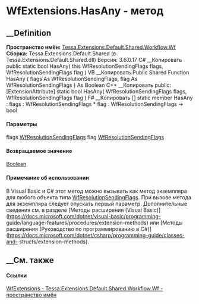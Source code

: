 # WfExtensions.HasAny - метод
##  __Definition
 **Пространство имён:**
[Tessa.Extensions.Default.Shared.Workflow.Wf](N_Tessa_Extensions_Default_Shared_Workflow_Wf.htm)  
 **Сборка:** Tessa.Extensions.Default.Shared (в
Tessa.Extensions.Default.Shared.dll) Версия: 3.6.0.17
C# __Копировать
     public static bool HasAny(
    	this WfResolutionSendingFlags flags,
    	WfResolutionSendingFlags flag
    )
VB __Копировать
    <ExtensionAttribute>
    Public Shared Function HasAny ( 
    	flags As WfResolutionSendingFlags,
    	flag As WfResolutionSendingFlags
    ) As Boolean
C++ __Копировать
     public:
    [ExtensionAttribute]
    static bool HasAny(
    	WfResolutionSendingFlags flags, 
    	WfResolutionSendingFlags flag
    )
F# __Копировать
     [<ExtensionAttribute>]
    static member HasAny : 
            flags : WfResolutionSendingFlags * 
            flag : WfResolutionSendingFlags -> bool 
#### Параметры
flags
[WfResolutionSendingFlags](T_Tessa_Extensions_Default_Shared_Workflow_Wf_WfResolutionSendingFlags.htm)
flag
[WfResolutionSendingFlags](T_Tessa_Extensions_Default_Shared_Workflow_Wf_WfResolutionSendingFlags.htm)
#### Возвращаемое значение
[Boolean](https://learn.microsoft.com/dotnet/api/system.boolean)
#### Примечание об использовании
В Visual Basic и C# этот метод можно вызывать как метод экземпляра для любого
объекта типа
[WfResolutionSendingFlags](T_Tessa_Extensions_Default_Shared_Workflow_Wf_WfResolutionSendingFlags.htm).
При вызове метода для экземпляра следует опускать первый параметр.
Дополнительные сведения см. в разделе [Методы расширения (Visual
Basic)](https://docs.microsoft.com/dotnet/visual-basic/programming-
guide/language-features/procedures/extension-methods) или [Методы расширения
(Руководство по программированию в
C#)](https://docs.microsoft.com/dotnet/csharp/programming-guide/classes-and-
structs/extension-methods).
##  __См. также
#### Ссылки
[WfExtensions -
](T_Tessa_Extensions_Default_Shared_Workflow_Wf_WfExtensions.htm)
[Tessa.Extensions.Default.Shared.Workflow.Wf - пространство
имён](N_Tessa_Extensions_Default_Shared_Workflow_Wf.htm)
